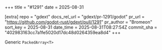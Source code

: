 +++
title = "#1291"
date = 2025-08-31

[extra]
repo = "gdext"
docs_rel_url = "gdext/pr-1291/godot"
pr_url = "https://github.com/godot-rust/gdext/pull/1291"
pr_author = "Bromeon"
sort_key = 2025-08-31
date_time = 2025-08-31T08:27:54Z
commit_sha = "402983163cc7a1fe5020d17dc48d0264359ea8d4"
+++

Generic `PackedArray<T>`
